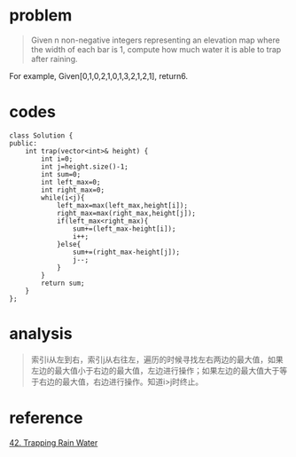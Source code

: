 # problem
>Given n non-negative integers representing an elevation map where the width of each bar is 1, compute how much water it is able to trap after raining.

For example, 
Given[0,1,0,2,1,0,1,3,2,1,2,1], return6.


# codes
```
class Solution {
public:
    int trap(vector<int>& height) {
        int i=0;
        int j=height.size()-1;
        int sum=0;
        int left_max=0;
        int right_max=0;
        while(i<j){
            left_max=max(left_max,height[i]);
            right_max=max(right_max,height[j]);
            if(left_max<right_max){
                sum+=(left_max-height[i]);
                i++;
            }else{
                sum+=(right_max-height[j]);
                j--;
            }
        }
        return sum;
    }
};
```

# analysis
>索引i从左到右，索引j从右往左，遍历的时候寻找左右两边的最大值，如果左边的最大值小于右边的最大值，左边进行操作；如果左边的最大值大于等于右边的最大值，右边进行操作。知道i>j时终止。
# reference
[42. Trapping Rain Water][1]

[1]: https://leetcode.com/problems/trapping-rain-water/discuss/17391/Share-my-short-solution.


